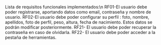 Lista de requisitos funcionales implementados:\n
RF01-El usuario debe poder registrarse, aportando datos como email, contraseña y nombre de usuario.
RF02-El usuario debe poder configurar su perfil : foto, nombre, apellidos, foto de perfil, peso, altura, fecha de
nacimiento. Estos datos se podrán modificar posteriormente.
RF21- El usuario debe poder recuperar la contraseña en caso de olvidarla.
RF22- El usuario debe poder acceder a la pestaña de herramientas.
